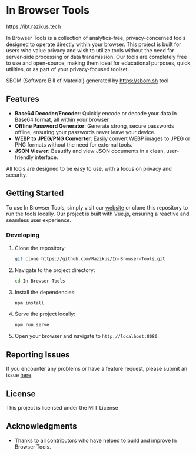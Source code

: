 
# In Browser Tools


https://ibt.razikus.tech


In Browser Tools is a collection of analytics-free, privacy-concerned tools designed to operate directly within your browser. This project is built for users who value privacy and wish to utilize tools without the need for server-side processing or data transmission. Our tools are completely free to use and open-source, making them ideal for educational purposes, quick utilities, or as part of your privacy-focused toolset.

SBOM (Software Bill of Material) generated by https://sbom.sh tool

## Features

- **Base64 Decoder/Encoder**: Quickly encode or decode your data in Base64 format, all within your browser.
- **Offline Password Generator**: Generate strong, secure passwords offline, ensuring your passwords never leave your device.
- **WEBP to JPEG/PNG Converter**: Easily convert WEBP images to JPEG or PNG formats without the need for external tools.
- **JSON Viewer**: Beautify and view JSON documents in a clean, user-friendly interface.

All tools are designed to be easy to use, with a focus on privacy and security.

## Getting Started

To use In Browser Tools, simply visit our [website](https://ibt.razikus.tech) or clone this repository to run the tools locally. Our project is built with Vue.js, ensuring a reactive and seamless user experience.


### Developing

1. Clone the repository:
   ```bash
   git clone https://github.com/Razikus/In-Browser-Tools.git
   ```

2. Navigate to the project directory:
   ```bash
   cd In-Browser-Tools
   ```

3. Install the dependencies:
   ```bash
   npm install
   ```

4. Serve the project locally:
   ```bash
   npm run serve
   ```

5. Open your browser and navigate to `http://localhost:8080`.

## Reporting Issues

If you encounter any problems or have a feature request, please submit an issue [here](https://github.com/Razikus/In-Browser-Tools/issues).

## License

This project is licensed under the MIT License 

## Acknowledgments

- Thanks to all contributors who have helped to build and improve In Browser Tools.
